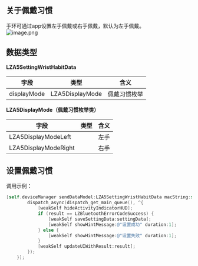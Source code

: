 <a name="LVV27"></a>
## 关于佩戴习惯
手环可通过app设置左手佩戴或右手佩戴，默认为左手佩戴。<br />![image.png](https://cdn.nlark.com/yuque/0/2021/png/265997/1616746911507-8e98e07c-63d0-4552-88d9-7898b0d68756.png#align=left&display=inline&height=108&margin=%5Bobject%20Object%5D&name=image.png&originHeight=108&originWidth=1178&size=121655&status=done&style=none&width=1178)
<a name="qSGpg"></a>
## 数据类型
**LZA5SettingWristHabitData**

| 字段 | 类型 | 含义 |
| --- | --- | --- |
| displayMode | LZA5DisplayMode | 佩戴习惯枚举 |


**LZA5DisplayMode（佩戴习惯枚举类）**

| 字段 | 类型 | 含义 |
| --- | --- | --- |
| LZA5DisplayModeLeft |  | 左手 |
| LZA5DisplayModeRight |  | 右手 |


<a name="NCJAa"></a>
## 设置佩戴习惯

调用示例：
```objectivec
[self.deviceManager sendDataModel:LZA5SettingWristHabitData macString:self.device.mac completion:^(LZBluetoothErrorCode result, id resp) {
        dispatch_async(dispatch_get_main_queue(), ^{
            [weakSelf hideActivityIndicatorHUD];
            if (result == LZBluetoothErrorCodeSuccess) {
                [weakSelf saveSettingData:settingData];
                [weakSelf showHintMessage:@"设置成功" duration:1];
            } else {
                [weakSelf showHintMessage:@"设置失败" duration:1];
            }
            [weakSelf updateUIWithResult:result];
        });
    }];
```

<br />

